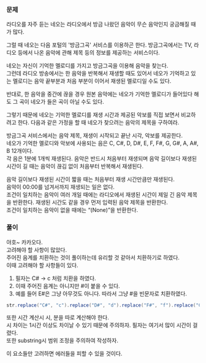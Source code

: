 ### 문제

라디오를 자주 듣는 네오는 라디오에서 방금 나왔던 음악이 무슨 음악인지 궁금해질 때가 많다.    

그럴 때 네오는 다음 포털의 '방금그곡' 서비스를 이용하곤 한다. 방금그곡에서는 TV, 라디오 등에서 나온 음악에 관해 제목 등의 정보를 제공하는 서비스이다.   

네오는 자신이 기억한 멜로디를 가지고 방금그곡을 이용해 음악을 찾는다.    
그런데 라디오 방송에서는 한 음악을 반복해서 재생할 때도 있어서 네오가 기억하고 있는 멜로디는 음악 끝부분과 처음 부분이 이어서 재생된 멜로디일 수도 있다.    

반대로, 한 음악을 중간에 끊을 경우 원본 음악에는 네오가 기억한 멜로디가 들어있다 해도 그 곡이 네오가 들은 곡이 아닐 수도 있다.    

그렇기 때문에 네오는 기억한 멜로디를 재생 시간과 제공된 악보를 직접 보면서 비교하려고 한다. 다음과 같은 가정을 할 때 네오가 찾으려는 음악의 제목을 구하여라.   
 
방금그곡 서비스에서는 음악 제목, 재생이 시작되고 끝난 시각, 악보를 제공한다.   
네오가 기억한 멜로디와 악보에 사용되는 음은 C, C#, D, D#, E, F, F#, G, G#, A, A#, B 12개이다.   
각 음은 1분에 1개씩 재생된다. 음악은 반드시 처음부터 재생되며 음악 길이보다 재생된 시간이 길 때는 음악이 끊김 없이 처음부터 반복해서 재생된다.    

음악 길이보다 재생된 시간이 짧을 때는 처음부터 재생 시간만큼만 재생된다.   
음악이 00:00를 넘겨서까지 재생되는 일은 없다.   
조건이 일치하는 음악이 여러 개일 때에는 라디오에서 재생된 시간이 제일 긴 음악 제목을 반환한다. 재생된 시간도 같을 경우 먼저 입력된 음악 제목을 반환한다.   
조건이 일치하는 음악이 없을 때에는 “(None)”을 반환한다.   


### 풀이

야호~ 카카오다.   
고려해야 할 사항이 많았다.   
주어진 음계를 치환하는 것이 풀이하는데 유리할 것 같아서 치환하기로 하였다.   
이때 고려해야 할 사항들이 있다.   

1. 필자는 C# -> c 처럼 치환을 하였다.
2. 이때 주어진 음계는 아니지만 #이 붙을 수 있다.
3. 예를 들어 E#은 그냥 아무것도 아니다. 따라서 그냥 #을 빈문자로 치환하였다.

```java
str.replace("C#", "c").replace("D#", "d").replace("F#", "f").replace("G#", "g").replace("A#", "a").replace("#", "");
```
또한 시간 계산시 시, 분을 따로 계산해야 한다.    
시 차이는 1시간 이상도 차이날 수 있기 때문에 주의하자. 필자는 여기서 많이 시간이 걸렸다.   
또한 substring시 범위 조정을 주의하여 작성하자.

이 요소들만 고려하면 에러들을 피할 수 있을 것이다.



